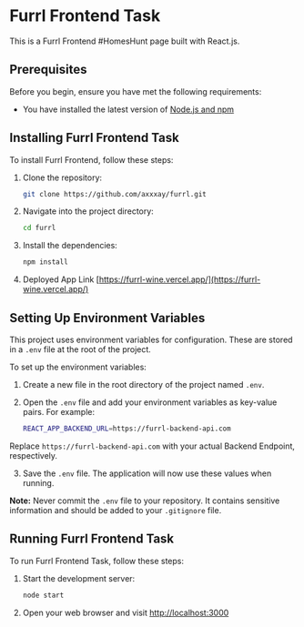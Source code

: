 # Furrl Frontend Task

This is a Furrl Frontend #HomesHunt page built with React.js.

## Prerequisites

Before you begin, ensure you have met the following requirements:

* You have installed the latest version of [Node.js and npm](https://nodejs.org/en/download/)

## Installing Furrl Frontend Task

To install Furrl Frontend, follow these steps:

1. Clone the repository:
    ```bash
    git clone https://github.com/axxxay/furrl.git
    ```

2. Navigate into the project directory:
    ```bash
    cd furrl
    ```

3. Install the dependencies:
    ```bash
    npm install
    ```
4. Deployed App Link [https://furrl-wine.vercel.app/](https://furrl-wine.vercel.app/)

## Setting Up Environment Variables

This project uses environment variables for configuration. These are stored in a `.env` file at the root of the project. 

To set up the environment variables:

1. Create a new file in the root directory of the project named `.env`.

2. Open the `.env` file and add your environment variables as key-value pairs. For example:

    ```bash
    REACT_APP_BACKEND_URL=https://furrl-backend-api.com
    ```

Replace `https://furrl-backend-api.com` with your actual Backend Endpoint, respectively.

3. Save the `.env` file. The application will now use these values when running.

**Note:** Never commit the `.env` file to your repository. It contains sensitive information and should be added to your `.gitignore` file.

## Running Furrl Frontend Task

To run Furrl Frontend Task, follow these steps:

1. Start the development server:
    ```bash
    node start
    ```

2. Open your web browser and visit [http://localhost:3000](http://localhost:3000)
